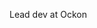 Lead dev at Ockon

<!---
b00m3r9ng/b00m3r9ng is a ✨ special ✨ repository because its `README.md` (this file) appears on your GitHub profile.
You can click the Preview link to take a look at your changes.
--->
